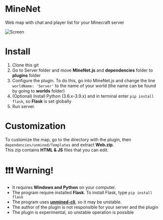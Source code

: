 # MineNet
Web map with chat and player list for your Minecraft server

![Screen](https://github.com/xxxtentasion-plugins/MineNet/blob/main/screenshot.png?raw=true)

# Install
1. Clone this git
2. Go to Server folder and move **MineNet.js** and **dependencies** folder to **plugins** folder
3. Configure the plugin. To do this, go into MineNet.js and change the line `worldName: 'Server'` to the name of your world (the name can be found by going to **worlds** folder)
4. (Optional) Install Python (3.6.x-3.9.x) and in terminal enter `pip install flask`, so **Flask** is set globally
5. Run server.

# Customization
To customize the map, go to the directory with the plugin, then `dependencies/unmined/Templates` and extract **Web.zip**. 
<br />
This zip contains **HTML & JS** files that you can edit.

# ❗❗❗ Warning!
- It requires **Windows and Python** on your computer.
- The program require installed **Flask**. To install Flask, type `pip install flask`
- The program uses [**unmined-cli**](https://unmined.net/docs/cli/getting-started/), so it may be unstable.
- The author of the plugin is not responsible for your server and the plugin
- The plugin is experimental, so unstable operation is possible

